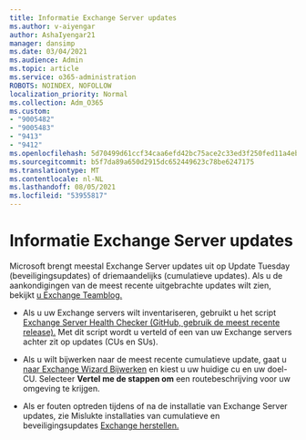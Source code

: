 ```yaml
---
title: Informatie Exchange Server updates
ms.author: v-aiyengar
author: AshaIyengar21
manager: dansimp
ms.date: 03/04/2021
ms.audience: Admin
ms.topic: article
ms.service: o365-administration
ROBOTS: NOINDEX, NOFOLLOW
localization_priority: Normal
ms.collection: Adm_O365
ms.custom:
- "9005482"
- "9005483"
- "9413"
- "9412"
ms.openlocfilehash: 5d70499d61ccf34caa6efd42bc75ace2c33ed3f250fed11a4eba0ae040caa9bf
ms.sourcegitcommit: b5f7da89a650d2915dc652449623c78be6247175
ms.translationtype: MT
ms.contentlocale: nl-NL
ms.lasthandoff: 08/05/2021
ms.locfileid: "53955817"
---
```

# <a name="about-exchange-server-updates"></a>Informatie Exchange Server updates

Microsoft brengt meestal Exchange Server updates uit op Update Tuesday (beveiligingsupdates) of driemaandelijks (cumulatieve updates). Als u de aankondigingen van de meest recente uitgebrachte updates wilt zien, bekijkt [u Exchange Teamblog.](https://aka.ms/ehlo)

- Als u uw Exchange servers wilt inventariseren, gebruikt u het script [Exchange Server Health Checker (GitHub, gebruik de meest recente release).](https://aka.ms/ExchangeHealthChecker) Met dit script wordt u verteld of een van uw Exchange servers achter zit op updates (CUs en SUs).

- Als u wilt bijwerken naar de meest recente cumulatieve update, gaat u [naar Exchange Wizard Bijwerken](https://aka.ms/ExchangeUpdateWizard) en kiest u uw huidige cu en uw doel-CU. Selecteer **Vertel me de stappen om** een routebeschrijving voor uw omgeving te krijgen.

- Als er fouten optreden tijdens of na de installatie van Exchange Server updates, zie Mislukte installaties van cumulatieve en beveiligingsupdates [Exchange herstellen.](https://docs.microsoft.com/exchange/troubleshoot/client-connectivity/exchange-security-update-issues)
